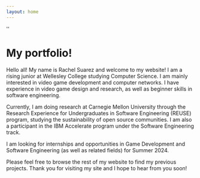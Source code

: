 ```yaml
---
layout: home
---
```

''
# My portfolio!

Hello all! My name is Rachel Suarez and welcome to my website! I am a rising junior at Wellesley College studying Computer Science. I am mainly interested in video game development and computer networks. I have experience in video game design and research, as well as beginner skills in software engineering. 

Currently, I am doing research at Carnegie Mellon University through the Research Experience for Undergraduates in Software Engineering (REUSE) program, studying the sustainability of open source communities. I am also a participant in the IBM Accelerate program under the Software Engineering track. 

I am looking for internships and opportunities in Game Development and Software Engineering (as well as related fields) for Summer 2024. 

Please feel free to browse the rest of my website to find my previous projects. Thank you for visiting my site and I hope to hear from you soon!
